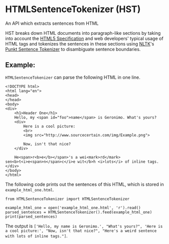 # HTMLSentenceTokenizer (HST)
An API which extracts sentences from HTML

HST breaks down HTML documents into paragraph-like sections by taking into account the [HTML5 Specification](https://html.spec.whatwg.org/multipage/) and web developers' typical usage of HTML tags and tokenizes the sentences in these sections using [NLTK](https://github.com/nltk/nltk)'s [Punkt Sentence Tokenizer](http://www.nltk.org/_modules/nltk/tokenize/punkt.html) to disambiguate sentence boundaries.

## Example:
`HTMLSentenceTokenizer` can parse the following HTML in one line.
```
<!DOCTYPE html>
<html lang="en">
<head>
</head>
<body>
<div>
    <h1>Header One</h1>
    Hello, my <span id="foo">name</span> is Geronimo. What's yours?
    <div>
        Here is a cool picture:
        <br>
        <img src="http://www.sourcecertain.com/img/Example.png">

        Now, isn't that nice?
    </div>

    He<span>r<b>e</b></span>'s a wei<mark>rd</mark> sen<b>t<i>e<span>n</span>c</i>e wit</b>h <i>lots</i> of inline tags.
</div>
</body>
</html>
```
The following code prints out the sentences of this HTML, which is stored in `example_html_one.html`.
```
from HTMLSentenceTokenizer import HTMLSentenceTokenizer

example_html_one = open('example_html_one.html', 'r').read()
parsed_sentences = HTMLSentenceTokenizer().feed(example_html_one)
print(parsed_sentences)
```
The output is `['Hello, my name is Geronimo.', "What's yours?", 'Here is a cool picture:', "Now, isn't that nice?", "Here's a weird sentence with lots of inline tags."]`.


